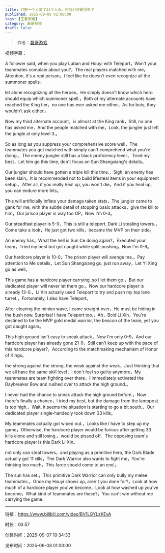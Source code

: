 ```yaml
---
title: 打野一个人拿了33个人头，但我们还是团灭了
published: 2025-09-08 01:00:00
tags: [王者荣耀]
category: 磊哥视频
draft: false
---
```



> 作者：[磊哥游戏](https://space.bilibili.com/268941858?spm_id_from=333.788.upinfo.head.click)

视频字幕：

A follower said, when you play Luban and Houyi with Teleport，Won't your teammates complain about you?，The real players matched with me，Attention, it's a real person，I feel like he doesn't even recognize all the summoner spells。

let alone recognizing all the heroes，He simply doesn't know which hero should equip which summoner spell.，Both of my alternate accounts have reached the King tier，no one has ever asked me either，As for bots, they wouldn't ask either.。

Now my third alternate account，is almost at the King rank，Still, no one has asked me，And the people matched with me，Look, the jungler just left the jungle at only level 3.。

So as long as you suppress your comprehensive score well，The teammates you get matched with simply can't comprehend what you're doing.，The enemy jungler still has a black proficiency level.，Tried my best，Let him go this time, don't focus on Sun Shangxiang's details。

Our jungler should have gotten a triple kill this time.，Sigh, an enemy has been slain，It is recommended not to build lifesteal items in your equipment setup.，After all, if you really heal up, you won't die，And if you heal up, you can endure more hits。

This will artificially inflate your damage taken stats，The jungler came to gank for me, with the subtle detail of stopping basic attacks，give the kill to him，Our prison player is way too OP，Now I'm 0-3。

Our steadfast player is 5-0，This is still a teleport, Dark Li stealing towers.，Come take a look，He just got two kills，became the MVP on their side。

An enemy has，What the hell is Sun Ce doing again?，Executed your team，Tried my best but got caught while split-pushing，Now I'm 0-6。

Our hardcore player is 10-0，The prison player will avenge me.，Pay attention to Me details，Let Sun Shangxiang go, just run away，Let Yi Xing go as well。

This game has a hardcore player carrying, so I let them go.，But our dedicated player will never let them go.，Now our hardcore player is already 13-0.，Li Xin actually used Teleport to try and push my top lane turret.，Fortunately, I also have Teleport。

After clearing the minion wave, I came straight over，He must be hiding in the bush now. Surprise! I have Teleport too.，Ah，Bold Li Xin，You're destined to be the MVP gold medal warrior, the beacon of the team, yet you got caught again。

This high ground isn't easy to sneak attack，Now I'm only 0-9，And our hardcore player has already gone 21-0，Still can't keep up with the pace of this hardcore player?，According to the matchmaking mechanism of Honor of Kings。

the strong against the strong, the weak against the weak，Just thinking that we all have the same skill level，I don't feel so guilty anymore，My teammates are team fighting over there，I immediately activated the Daybreaker Bow and rushed over to attack the high ground.。

I never had the chance to sneak attack the high ground before.，Now there's finally a chance，I tried my best, but the damage from the lamppost is too high.，Wait, it seems the situation is starting to go a bit south.，Our dedicated player single-handedly took down 33 kills。

My teammates actually got wiped out.，Looks like I have to step up my game，Otherwise, the hardcore player would be furious after getting 33 kills alone and still losing.，would be pissed off，The opposing team's hardcore player is this Dark Li Xin。

not only can steal towers，and playing as a primitive hero, the Dark Blade actually got 11 kills，The Dark Warrior also wants to fight me，You're thinking too much，This farce should come to an end.。

The sun has set.，This primitive Dark Warrior can only bully my melee teammates.，Once my Houyi shows up, aren't you done for?，Look at how much of a hardcore player you've become，Look at how washed up you've become，What kind of teammates are these?，You can't win without me carrying the game.

---

链接：https://www.bilibili.com/video/BV1LGYLzKEvA

时长：03:57

创建时间：2025-09-07 10:34:33

发布时间：2025-09-08 01:00:00
